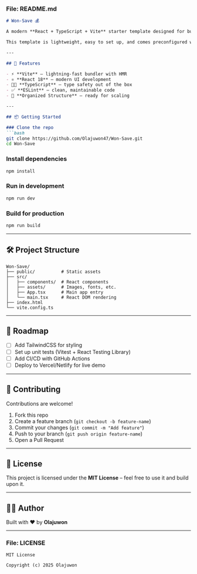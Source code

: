 ### File: README.md

```markdown
# Won-Save 💰

A modern **React + TypeScript + Vite** starter template designed for building fast, scalable, and developer-friendly applications.  

This template is lightweight, easy to set up, and comes preconfigured with ESLint and TypeScript strict mode to encourage best practices.

---

## 🚀 Features

- ⚡️ **Vite** – lightning-fast bundler with HMR  
- ⚛️ **React 18** – modern UI development  
- 🧑‍💻 **TypeScript** – type safety out of the box  
- ✅ **ESLint** – clean, maintainable code  
- 📂 **Organized Structure** – ready for scaling  

---

## 📦 Getting Started

### Clone the repo
```bash
git clone https://github.com/Olajuwon47/Won-Save.git
cd Won-Save
```

### Install dependencies
```bash
npm install
```

### Run in development
```bash
npm run dev
```

### Build for production
```bash
npm run build
```

---

## 🛠️ Project Structure

```
Won-Save/
├── public/          # Static assets
├── src/
│   ├── components/  # React components
│   ├── assets/      # Images, fonts, etc.
│   ├── App.tsx      # Main app entry
│   └── main.tsx     # React DOM rendering
├── index.html
└── vite.config.ts
```

---

## 🌟 Roadmap

- [ ] Add TailwindCSS for styling  
- [ ] Set up unit tests (Vitest + React Testing Library)  
- [ ] Add CI/CD with GitHub Actions  
- [ ] Deploy to Vercel/Netlify for live demo  

---

## 🤝 Contributing

Contributions are welcome!  

1. Fork this repo  
2. Create a feature branch (`git checkout -b feature-name`)  
3. Commit your changes (`git commit -m "Add feature"`)  
4. Push to your branch (`git push origin feature-name`)  
5. Open a Pull Request  

---

## 📜 License

This project is licensed under the **MIT License** – feel free to use it and build upon it.

---

## 👨‍💻 Author

Built with ❤️ by **Olajuwon**  

---

### File: LICENSE

```text
MIT License

Copyright (c) 2025 Olajuwon


